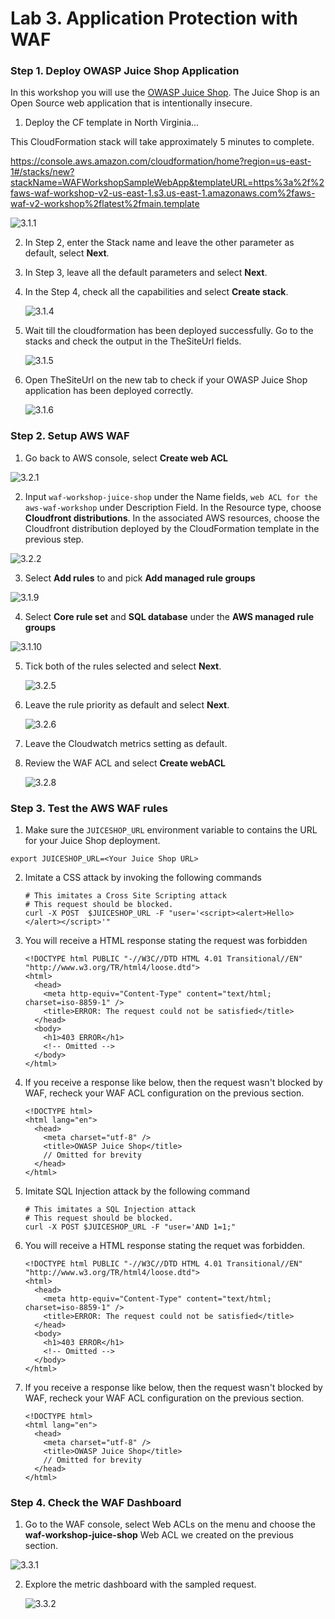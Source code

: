 <h1> Lab 3. Application Protection with WAF</h1>

<h3>Step 1. Deploy OWASP Juice Shop Application</h3>

In this workshop you will use the [OWASP Juice Shop](https://owasp.org/www-project-juice-shop/). The Juice Shop is an Open Source web application that is intentionally insecure.

1. Deploy the CF template in North Virginia...

This CloudFormation stack will take approximately 5 minutes to complete.

https://console.aws.amazon.com/cloudformation/home?region=us-east-1#/stacks/new?stackName=WAFWorkshopSampleWebApp&templateURL=https%3a%2f%2faws-waf-workshop-v2-us-east-1.s3.us-east-1.amazonaws.com%2faws-waf-v2-workshop%2flatest%2fmain.template

![3.1.1](https://github.com/yunitasalim/aws-security-essentials/blob/main/img/waf/1.2.7.png3.1.1.png)

2. In Step 2, enter the Stack name and leave the other parameter as default, select **Next**.

3. In Step 3, leave all the default parameters and select **Next**.

4. In the Step 4, check all the capabilities and select **Create stack**.

   ![3.1.4](https://github.com/yunitasalim/aws-security-essentials/blob/main/img/waf/1.2.7.png3.1.4.png)

5. Wait till the cloudformation has been deployed successfully. Go to the stacks and check the output in the TheSiteUrl fields.

   ![3.1.5](https://github.com/yunitasalim/aws-security-essentials/blob/main/img/waf/1.2.7.png3.1.5.png)

6. Open TheSiteUrl on  the new tab to check if your OWASP Juice Shop application has been deployed correctly.

   ![3.1.6](https://github.com/yunitasalim/aws-security-essentials/blob/main/img/waf/1.2.7.png3.1.6.png)





<h3>Step 2. Setup AWS WAF</h3>

1. Go back to AWS console, select **Create web ACL**

![3.2.1](https://github.com/yunitasalim/aws-security-essentials/blob/main/img/waf/1.2.7.png3.2.1.png)

2. Input `waf-workshop-juice-shop` under the Name fields, `web ACL for the aws-waf-workshop` under Description Field. In the Resource type, choose **Cloudfront distributions**. In the associated AWS resources, choose the Cloudfront distribution deployed by the CloudFormation template in the previous step.

![3.2.2](https://github.com/yunitasalim/aws-security-essentials/blob/main/img/waf/1.2.7.png3.2.2.png)

3. Select **Add rules** to and pick **Add managed rule groups**

![3.1.9](https://github.com/yunitasalim/aws-security-essentials/blob/main/img/waf/1.2.7.png3.1.9.png)

4. Select **Core rule set** and **SQL database** under the **AWS managed rule groups**

![3.1.10](https://github.com/yunitasalim/aws-security-essentials/blob/main/img/waf/1.2.7.png3.1.10.png)



5. Tick both of the rules selected and select **Next**.

   ![3.2.5](https://github.com/yunitasalim/aws-security-essentials/blob/main/img/waf/1.2.7.png3.2.5.png)

6. Leave the rule priority as default and select **Next**.

   ![3.2.6](https://github.com/yunitasalim/aws-security-essentials/blob/main/img/waf/1.2.7.png3.2.6.png)

7. Leave the Cloudwatch metrics setting as default.

8. Review the WAF ACL and select **Create webACL**

   ![3.2.8](https://github.com/yunitasalim/aws-security-essentials/blob/main/img/waf/1.2.7.png3.2.8.png)



<h3> Step 3. Test the AWS WAF rules </h3>

1.  Make sure the `JUICESHOP_URL` environment variable to contains the URL for your Juice Shop deployment.

   ```
   export JUICESHOP_URL=<Your Juice Shop URL>
   ```

2. Imitate a CSS attack by invoking the following commands

   ```
   # This imitates a Cross Site Scripting attack
   # This request should be blocked.
   curl -X POST  $JUICESHOP_URL -F "user='<script><alert>Hello></alert></script>'"
   ```

3. You will receive a HTML response stating the request was forbidden

   ```
   <!DOCTYPE html PUBLIC "-//W3C//DTD HTML 4.01 Transitional//EN" "http://www.w3.org/TR/html4/loose.dtd">
   <html>
     <head>
       <meta http-equiv="Content-Type" content="text/html; charset=iso-8859-1" />
       <title>ERROR: The request could not be satisfied</title>
     </head>
     <body>
       <h1>403 ERROR</h1>
       <!-- Omitted -->
     </body>
   </html>
   
   ```

4. If you receive a response like below, then the request wasn't blocked by WAF, recheck your WAF ACL configuration on the previous section.

   ```
   <!DOCTYPE html>
   <html lang="en">
     <head>
       <meta charset="utf-8" />
       <title>OWASP Juice Shop</title>
       // Omitted for brevity
     </head>
   </html>
   ```

   

5. Imitate SQL Injection attack by the following command

   ```
   # This imitates a SQL Injection attack
   # This request should be blocked.
   curl -X POST $JUICESHOP_URL -F "user='AND 1=1;"
   ```

6. You will receive a HTML response stating the requet was forbidden.

   ```
   <!DOCTYPE html PUBLIC "-//W3C//DTD HTML 4.01 Transitional//EN" "http://www.w3.org/TR/html4/loose.dtd">
   <html>
     <head>
       <meta http-equiv="Content-Type" content="text/html; charset=iso-8859-1" />
       <title>ERROR: The request could not be satisfied</title>
     </head>
     <body>
       <h1>403 ERROR</h1>
       <!-- Omitted -->
     </body>
   </html>
   ```

7. If you receive a response like below, then the request wasn't blocked by WAF, recheck your WAF ACL configuration on the previous section.

   ```
   <!DOCTYPE html>
   <html lang="en">
     <head>
       <meta charset="utf-8" />
       <title>OWASP Juice Shop</title>
       // Omitted for brevity
     </head>
   </html>
   ```



<h3> Step 4. Check the WAF Dashboard </h3>

1. Go to the WAF console, select Web ACLs on the menu and choose the **waf-workshop-juice-shop** Web ACL we created on the previous section.

![3.3.1](https://github.com/yunitasalim/aws-security-essentials/blob/main/img/waf/1.2.7.png3.3.1.png)

2. Explore the metric dashboard with the sampled request.

   ![3.3.2](https://github.com/yunitasalim/aws-security-essentials/blob/main/img/waf/1.2.7.png3.3.2.png)

   

   

   